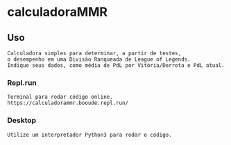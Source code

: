 # calculadoraMMR

## Uso

    Calculadora simples para determinar, a partir de testes,
    o desempenho em uma Divisão Ranqueada de League of Legends.
    Indique seus dados, como média de PdL por Vitória/Derrota e PdL atual.

### Repl.run
    
    Terminal para rodar código online.
    https://calculadorammr.booude.repl.run/

### Desktop

    Utilize um interpretador Python3 para rodar o código.
